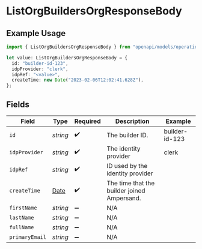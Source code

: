 # ListOrgBuildersOrgResponseBody

## Example Usage

```typescript
import { ListOrgBuildersOrgResponseBody } from "openapi/models/operations";

let value: ListOrgBuildersOrgResponseBody = {
  id: "builder-id-123",
  idpProvider: "clerk",
  idpRef: "<value>",
  createTime: new Date("2023-02-06T12:02:41.628Z"),
};
```

## Fields

| Field                                                                                         | Type                                                                                          | Required                                                                                      | Description                                                                                   | Example                                                                                       |
| --------------------------------------------------------------------------------------------- | --------------------------------------------------------------------------------------------- | --------------------------------------------------------------------------------------------- | --------------------------------------------------------------------------------------------- | --------------------------------------------------------------------------------------------- |
| `id`                                                                                          | *string*                                                                                      | :heavy_check_mark:                                                                            | The builder ID.                                                                               | builder-id-123                                                                                |
| `idpProvider`                                                                                 | *string*                                                                                      | :heavy_check_mark:                                                                            | The identity provider                                                                         | clerk                                                                                         |
| `idpRef`                                                                                      | *string*                                                                                      | :heavy_check_mark:                                                                            | ID used by the identity provider                                                              |                                                                                               |
| `createTime`                                                                                  | [Date](https://developer.mozilla.org/en-US/docs/Web/JavaScript/Reference/Global_Objects/Date) | :heavy_check_mark:                                                                            | The time that the builder joined Ampersand.                                                   |                                                                                               |
| `firstName`                                                                                   | *string*                                                                                      | :heavy_minus_sign:                                                                            | N/A                                                                                           |                                                                                               |
| `lastName`                                                                                    | *string*                                                                                      | :heavy_minus_sign:                                                                            | N/A                                                                                           |                                                                                               |
| `fullName`                                                                                    | *string*                                                                                      | :heavy_minus_sign:                                                                            | N/A                                                                                           |                                                                                               |
| `primaryEmail`                                                                                | *string*                                                                                      | :heavy_minus_sign:                                                                            | N/A                                                                                           |                                                                                               |